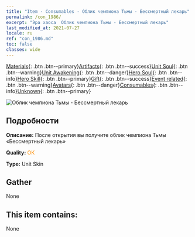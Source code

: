 ```yaml
---
title: "Item - Consumables - Облик чемпиона Тьмы - Бессмертный лекарь"
permalink: /con_1986/
excerpt: "Эра хаоса  Облик чемпиона Тьмы - Бессмертный лекарь"
last_modified_at: 2021-07-27
locale: ru
ref: "con_1986.md"
toc: false
classes: wide
---
```

 [Materials](/ItemsRU/){: .btn .btn--primary}[Artifacts](/ItemsRU/Artifacts/){: .btn .btn--success}[Unit Soul](/ItemsRU/UnitSoul/){: .btn .btn--warning}[Unit Awakening](/ItemsRU/UnitAwakening/){: .btn .btn--danger}[Hero Soul](/ItemsRU/HeroSoul/){: .btn .btn--info}[Hero Skill](/ItemsRU/HeroSkill/){: .btn .btn--primary}[Gift](/ItemsRU/Gift/){: .btn .btn--success}[Event related](/ItemsRU/Events/){: .btn .btn--warning}[Avatars](/ItemsRU/Avatars/){: .btn .btn--danger}[Consumables](/ItemsRU/Consumables/){: .btn .btn--info}[Unknown](/ItemsRU/Unknown/){: .btn .btn--primary}

 ![Облик чемпиона Тьмы - Бессмертный лекарь](/images/u/ti_sishendiancangpifu.jpg)

## Подробности
 **Описание:** После открытия вы получите облик чемпиона Тьмы «Бессмертный лекарь»

 **Quality:** <span style="color: #FF8C00">OK</span>

 **Type:** Unit Skin

## Gather

  None

## This item contains:

  None

